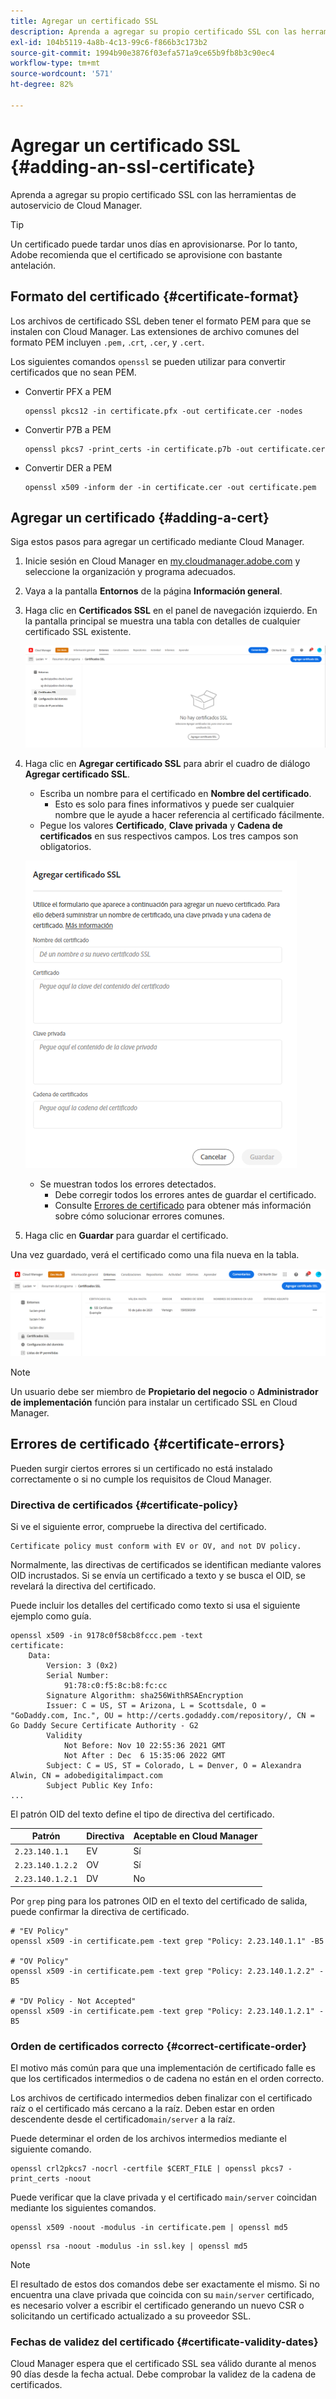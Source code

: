 ```yaml
---
title: Agregar un certificado SSL
description: Aprenda a agregar su propio certificado SSL con las herramientas de autoservicio de Cloud Manager.
exl-id: 104b5119-4a8b-4c13-99c6-f866b3c173b2
source-git-commit: 1994b90e3876f03efa571a9ce65b9fb8b3c90ec4
workflow-type: tm+mt
source-wordcount: '571'
ht-degree: 82%

---
```


# Agregar un certificado SSL {#adding-an-ssl-certificate}

Aprenda a agregar su propio certificado SSL con las herramientas de autoservicio de Cloud Manager.

>[!TIP]
>
>Un certificado puede tardar unos días en aprovisionarse. Por lo tanto, Adobe recomienda que el certificado se aprovisione con bastante antelación.

## Formato del certificado {#certificate-format}

Los archivos de certificado SSL deben tener el formato PEM para que se instalen con Cloud Manager. Las extensiones de archivo comunes del formato PEM incluyen `.pem,` .`crt`, `.cer`, y `.cert`.

Los siguientes comandos `openssl` se pueden utilizar para convertir certificados que no sean PEM.

* Convertir PFX a PEM

  ```shell
  openssl pkcs12 -in certificate.pfx -out certificate.cer -nodes
  ```

* Convertir P7B a PEM

  ```shell
  openssl pkcs7 -print_certs -in certificate.p7b -out certificate.cer
  ```

* Convertir DER a PEM

  ```shell
  openssl x509 -inform der -in certificate.cer -out certificate.pem
  ```

## Agregar un certificado {#adding-a-cert}

Siga estos pasos para agregar un certificado mediante Cloud Manager.

1. Inicie sesión en Cloud Manager en [my.cloudmanager.adobe.com](https://my.cloudmanager.adobe.com/) y seleccione la organización y programa adecuados.

1. Vaya a la pantalla **Entornos** de la página **Información general**.

1. Haga clic en **Certificados SSL** en el panel de navegación izquierdo. En la pantalla principal se muestra una tabla con detalles de cualquier certificado SSL existente.

   ![Agregar un certificado SSL](/help/implementing/cloud-manager/assets/ssl/ssl-cert-1.png)

1. Haga clic en **Agregar certificado SSL** para abrir el cuadro de diálogo **Agregar certificado SSL**.

   * Escriba un nombre para el certificado en **Nombre del certificado**.
      * Esto es solo para fines informativos y puede ser cualquier nombre que le ayude a hacer referencia al certificado fácilmente.
   * Pegue los valores **Certificado**, **Clave privada** y **Cadena de certificados** en sus respectivos campos. Los tres campos son obligatorios.

   ![Cuadro de diálogo Agregar certificado SSL](/help/implementing/cloud-manager/assets/ssl/ssl-cert-02.png)

   * Se muestran todos los errores detectados.
      * Debe corregir todos los errores antes de guardar el certificado.
      * Consulte [Errores de certificado](#certificate-errors) para obtener más información sobre cómo solucionar errores comunes.

1. Haga clic en **Guardar** para guardar el certificado.

Una vez guardado, verá el certificado como una fila nueva en la tabla.

![Certificado SSL guardado](/help/implementing/cloud-manager/assets/ssl/ssl-cert-3.png)

>[!NOTE]
>
>Un usuario debe ser miembro de **Propietario del negocio** o **Administrador de implementación** función para instalar un certificado SSL en Cloud Manager.

## Errores de certificado {#certificate-errors}

Pueden surgir ciertos errores si un certificado no está instalado correctamente o si no cumple los requisitos de Cloud Manager.

### Directiva de certificados {#certificate-policy}

Si ve el siguiente error, compruebe la directiva del certificado.

```text
Certificate policy must conform with EV or OV, and not DV policy.
```

Normalmente, las directivas de certificados se identifican mediante valores OID incrustados. Si se envía un certificado a texto y se busca el OID, se revelará la directiva del certificado.

Puede incluir los detalles del certificado como texto si usa el siguiente ejemplo como guía.

```text
openssl x509 -in 9178c0f58cb8fccc.pem -text
certificate:
    Data:
        Version: 3 (0x2)
        Serial Number:
            91:78:c0:f5:8c:b8:fc:cc
        Signature Algorithm: sha256WithRSAEncryption
        Issuer: C = US, ST = Arizona, L = Scottsdale, O = "GoDaddy.com, Inc.", OU = http://certs.godaddy.com/repository/, CN = Go Daddy Secure Certificate Authority - G2
        Validity
            Not Before: Nov 10 22:55:36 2021 GMT
            Not After : Dec  6 15:35:06 2022 GMT
        Subject: C = US, ST = Colorado, L = Denver, O = Alexandra Alwin, CN = adobedigitalimpact.com
        Subject Public Key Info:
...
```

El patrón OID del texto define el tipo de directiva del certificado.

| Patrón | Directiva | Aceptable en Cloud Manager |
|---|---|---|
| `2.23.140.1.1` | EV | Sí |
| `2.23.140.1.2.2` | OV | Sí |
| `2.23.140.1.2.1` | DV | No |

Por `grep` ping para los patrones OID en el texto del certificado de salida, puede confirmar la directiva de certificado.

```shell
# "EV Policy"
openssl x509 -in certificate.pem -text grep "Policy: 2.23.140.1.1" -B5

# "OV Policy"
openssl x509 -in certificate.pem -text grep "Policy: 2.23.140.1.2.2" -B5

# "DV Policy - Not Accepted"
openssl x509 -in certificate.pem -text grep "Policy: 2.23.140.1.2.1" -B5
```

### Orden de certificados correcto {#correct-certificate-order}

El motivo más común para que una implementación de certificado falle es que los certificados intermedios o de cadena no están en el orden correcto.

Los archivos de certificado intermedios deben finalizar con el certificado raíz o el certificado más cercano a la raíz. Deben estar en orden descendente desde el certificado`main/server` a la raíz.

Puede determinar el orden de los archivos intermedios mediante el siguiente comando.

```shell
openssl crl2pkcs7 -nocrl -certfile $CERT_FILE | openssl pkcs7 -print_certs -noout
```

Puede verificar que la clave privada y el certificado `main/server` coincidan mediante los siguientes comandos.

```shell
openssl x509 -noout -modulus -in certificate.pem | openssl md5
```

```shell
openssl rsa -noout -modulus -in ssl.key | openssl md5
```

>[!NOTE]
>
>El resultado de estos dos comandos debe ser exactamente el mismo. Si no encuentra una clave privada que coincida con su `main/server` certificado, es necesario volver a escribir el certificado generando un nuevo CSR o solicitando un certificado actualizado a su proveedor SSL.

### Fechas de validez del certificado {#certificate-validity-dates}

Cloud Manager espera que el certificado SSL sea válido durante al menos 90 días desde la fecha actual. Debe comprobar la validez de la cadena de certificados.
